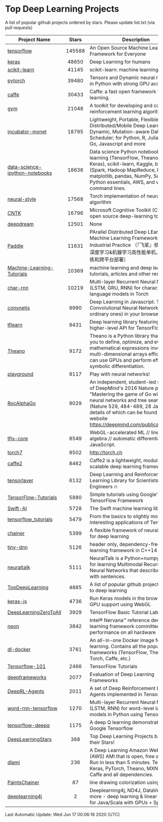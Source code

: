 # Top Deep Learning Projects
A list of popular github projects ordered by stars.
Please update list.txt (via pull requests)

|Project Name| Stars | Description |
| ---------- |:-----:| ----------- |
| [tensorflow](https://github.com/tensorflow/tensorflow) | 145588 | An Open Source Machine Learning Framework for Everyone |
| [keras](https://github.com/keras-team/keras) | 48650 | Deep Learning for humans |
| [scikit-learn](https://github.com/scikit-learn/scikit-learn) | 41145 | scikit-learn: machine learning in Python |
| [pytorch](https://github.com/pytorch/pytorch) | 39480 | Tensors and Dynamic neural networks in Python with strong GPU acceleration |
| [caffe](https://github.com/BVLC/caffe) | 30433 | Caffe: a fast open framework for deep learning. |
| [gym](https://github.com/openai/gym) | 21048 | A toolkit for developing and comparing reinforcement learning algorithms. |
| [incubator-mxnet](https://github.com/apache/incubator-mxnet) | 18795 | Lightweight, Portable, Flexible Distributed/Mobile Deep Learning with Dynamic, Mutation-aware Dataflow Dep Scheduler; for Python, R, Julia, Scala, Go, Javascript and more |
| [data-science-ipython-notebooks](https://github.com/donnemartin/data-science-ipython-notebooks) | 18636 | Data science Python notebooks: Deep learning (TensorFlow, Theano, Caffe, Keras), scikit-learn, Kaggle, big data (Spark, Hadoop MapReduce, HDFS), matplotlib, pandas, NumPy, SciPy, Python essentials, AWS, and various command lines. |
| [neural-style](https://github.com/jcjohnson/neural-style) | 17568 | Torch implementation of neural style algorithm |
| [CNTK](https://github.com/microsoft/CNTK) | 16796 | Microsoft Cognitive Toolkit (CNTK), an open source deep-learning toolkit |
| [deepdream](https://github.com/google/deepdream) | 12501 | None |
| [Paddle](https://github.com/PaddlePaddle/Paddle) | 11631 | PArallel Distributed Deep LEarning: Machine Learning Framework from Industrial Practice （『飞桨』核心框架，深度学习&机器学习高性能单机、分布式训练和跨平台部署） |
| [Machine-Learning-Tutorials](https://github.com/ujjwalkarn/Machine-Learning-Tutorials) | 10369 | machine learning and deep learning tutorials, articles and other resources  |
| [char-rnn](https://github.com/karpathy/char-rnn) | 10219 | Multi-layer Recurrent Neural Networks (LSTM, GRU, RNN) for character-level language models in Torch |
| [convnetjs](https://github.com/karpathy/convnetjs) | 9990 | Deep Learning in Javascript. Train Convolutional Neural Networks (or ordinary ones) in your browser. |
| [tflearn](https://github.com/tflearn/tflearn) | 9431 | Deep learning library featuring a higher-level API for TensorFlow. |
| [Theano](https://github.com/Theano/Theano) | 9172 | Theano is a Python library that allows you to define, optimize, and evaluate mathematical expressions involving multi-dimensional arrays efficiently. It can use GPUs and perform efficient symbolic differentiation. |
| [playground](https://github.com/tensorflow/playground) | 9117 | Play with neural networks! |
| [RocAlphaGo](https://github.com/Rochester-NRT/RocAlphaGo) | 9029 | An independent, student-led replication of DeepMind's 2016 Nature publication, "Mastering the game of Go with deep neural networks and tree search" (Nature 529, 484-489, 28 Jan 2016), details of which can be found on their website https://deepmind.com/publications.html. |
| [tfjs-core](https://github.com/tensorflow/tfjs-core) | 8549 | WebGL-accelerated ML // linear algebra // automatic differentiation for JavaScript. |
| [torch7](https://github.com/torch/torch7) | 8502 | http://torch.ch |
| [caffe2](https://github.com/facebookarchive/caffe2) | 8462 | Caffe2 is a lightweight, modular, and scalable deep learning framework. |
| [tensorlayer](https://github.com/tensorlayer/tensorlayer) | 6132 | Deep Learning and Reinforcement Learning Library for Scientists and Engineers 🔥 |
| [TensorFlow-Tutorials](https://github.com/nlintz/TensorFlow-Tutorials) | 5880 | Simple tutorials using Google's TensorFlow Framework |
| [Swift-AI](https://github.com/Swift-AI/Swift-AI) | 5728 | The Swift machine learning library. |
| [tensorflow_tutorials](https://github.com/pkmital/tensorflow_tutorials) | 5479 | From the basics to slightly more interesting applications of Tensorflow |
| [chainer](https://github.com/chainer/chainer) | 5399 | A flexible framework of neural networks for deep learning |
| [tiny-dnn](https://github.com/tiny-dnn/tiny-dnn) | 5126 | header only, dependency-free deep learning framework in C++14 |
| [neuraltalk](https://github.com/karpathy/neuraltalk) | 5111 | NeuralTalk is a Python+numpy project for learning Multimodal Recurrent Neural Networks that describe images with sentences. |
| [TopDeepLearning](https://github.com/aymericdamien/TopDeepLearning) | 4885 | A list of popular github projects related to deep learning |
| [keras-js](https://github.com/transcranial/keras-js) | 4736 | Run Keras models in the browser, with GPU support using WebGL |
| [DeepLearningZeroToAll](https://github.com/hunkim/DeepLearningZeroToAll) | 3929 | TensorFlow Basic Tutorial Labs |
| [neon](https://github.com/NervanaSystems/neon) | 3842 | Intel® Nervana™ reference deep learning framework committed to best performance on all hardware |
| [dl-docker](https://github.com/floydhub/dl-docker) | 3761 | An all-in-one Docker image for deep learning. Contains all the popular DL frameworks (TensorFlow, Theano, Torch, Caffe, etc.) |
| [Tensorflow-101](https://github.com/sjchoi86/Tensorflow-101) | 2466 | TensorFlow Tutorials |
| [deepframeworks](https://github.com/zer0n/deepframeworks) | 2077 | Evaluation of Deep Learning Frameworks |
| [DeepRL-Agents](https://github.com/awjuliani/DeepRL-Agents) | 2011 | A set of Deep Reinforcement Learning Agents implemented in Tensorflow. |
| [word-rnn-tensorflow](https://github.com/hunkim/word-rnn-tensorflow) | 1270 | Multi-layer Recurrent Neural Networks (LSTM, RNN) for word-level language models in Python using TensorFlow. |
| [tensorflow-deepq](https://github.com/siemanko/tensorflow-deepq) | 1175 | A deep Q learning demonstration using Google Tensorflow |
| [DeepLearningStars](https://github.com/hunkim/DeepLearningStars) | 368 | Top Deep Learning Projects based on their Stars! |
| [dlami](https://github.com/ritchieng/dlami) | 236 | A Deep Learning Amazon Web Service (AWS) AMI that is open, free and works. Run in less than 5 minutes. TensorFlow, Keras, PyTorch, Theano, MXNet, CNTK, Caffe and all dependencies. |
| [PaintsChainer](https://github.com/taizan/PaintsChainer) | 87 | line drawing colorization using chainer |
| [deeplearning4j](https://github.com/deeplearning4j/deeplearning4j) | 2 | Deeplearning4j, ND4J, DataVec and more - deep learning & linear algebra for Java/Scala with GPUs + Spark |

Last Automatic Update: Wed Jun 17 00:06:16 2020 (UTC)
